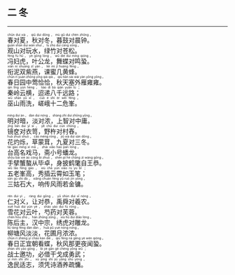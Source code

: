 ## 二 冬
---
<div>

<p>
<ruby><rb> 春对夏，秋对冬，暮鼓对晨钟。 </rb> <rt>chūn  duì  xià ， qiū  duì  dōng ， mù  gǔ  duì  chén  zhōng 。</rt></ruby><BR>
<ruby><rb> 观山对玩水，绿竹对苍松。 </rb> <rt>guān  shān  duì  wán  shuǐ ， lǜ  zhú  duì  cāng  sōng 。</rt></ruby><BR>
<ruby><rb> 冯妇虎，叶公龙，舞蝶对鸣蛩。 </rb> <rt>féng  fù  hǔ ， yè  gōng  lóng ， wǔ  dié  duì  míng  qióng 。</rt></ruby><BR>
<ruby><rb> 衔泥双紫燕，课蜜几黄蜂。 </rb> <rt>xián  ní  shuāng  zǐ  yàn ， kè  mì  jǐ  huáng  fēng 。</rt></ruby><BR>
<ruby><rb> 春日园中莺恰恰，秋天塞外雁雍雍。 </rb> <rt>chūn  rì  yuán  zhōng  yīng  qià  qià ， qiū  tiān  sài  wài  yàn  yōng  yōng 。</rt></ruby><BR>
<ruby><rb> 秦岭云横，迢递八千远路； </rb> <rt>qín  lǐng  yún  héng ， tiáo  dì  bā  qiān  yuǎn  lù ；</rt></ruby><BR>
<ruby><rb> 巫山雨洗，嵯峨十二危峯。 </rb> <rt>wū  shān  yǔ  xǐ ， cuó  é  shí  èr  wēi  fēng 。</rt></ruby><BR></p>

<p>
<ruby><rb> 明对暗，淡对浓，上智对中庸。 </rb> <rt>míng  duì  àn ， dàn  duì  nóng ， shàng  zhì  duì  zhōng  yōng 。</rt></ruby><BR>
<ruby><rb> 镜奁对衣笥，野杵对村舂。 </rb> <rt>jìng  lián  duì  yī  sì ， yě  chǔ  duì  cūn  chōng 。</rt></ruby><BR>
<ruby><rb> 花灼烁，草蒙茸，九夏对三冬。 </rb> <rt>huā  zhuó  shuò ， cǎo  méng  róng ， jiǔ  xià  duì  sān  dōng 。</rt></ruby><BR>
<ruby><rb> 台高名戏马，斋小号蟠龙。 </rb> <rt>tái  gāo  míng  xì  mǎ ， zhāi  xiǎo  hào  pán  lóng 。</rt></ruby><BR>
<ruby><rb> 手擘蟹螯从毕卓，身披鹤氅自王恭。 </rb> <rt>shǒu  bāi  xiè  áo  cóng  bì  zhuō ， shēn  pī  hè  chǎng  zì  wáng  gōng 。</rt></ruby><BR>
<ruby><rb> 五老峯高，秀插云霄如玉笔； </rb> <rt>wǔ  lǎo  fēng  gāo ， xiù  chā  yún  xiāo  rú  yù  bǐ ；</rt></ruby><BR>
<ruby><rb> 三姑石大，响传风雨若金镛。 </rb> <rt>sān  gū  shí  dà ， xiǎng  chuán  fēng  yǔ  ruò  jīn  yōng 。</rt></ruby><BR></p>

<p>
<ruby><rb> 仁对义，让对恭，禹舜对羲农。 </rb> <rt>rén  duì  yì ， ràng  duì  gōng ， yǔ  shùn  duì  xī  nóng 。</rt></ruby><BR>
<ruby><rb> 雪花对云叶，芍药对芙蓉。 </rb> <rt>xuě  huā  duì  yún  yè ， sháo  yào  duì  fú  róng 。</rt></ruby><BR>
<ruby><rb> 陈后主，汉中宗，绣虎对雕龙。 </rb> <rt>chén  hòu  zhǔ ， hàn  zhōng  zōng ， xiù  hǔ  duì  diāo  lóng 。</rt></ruby><BR>
<ruby><rb> 柳塘风淡淡，花圃月浓浓。 </rb> <rt>liǔ  táng  fēng  dàn  dàn ， huā  pǔ  yuè  nóng  nóng 。</rt></ruby><BR>
<ruby><rb> 春日正宜朝看蝶，秋风那更夜闻蛩。 </rb> <rt>chūn  rì  zhèng  yí  cháo  kàn  dié ， qiū  fēng  nà  gèng  yè  wén  qióng 。</rt></ruby><BR>
<ruby><rb> 战士邀功，必借干戈成勇武； </rb> <rt>zhàn  shì  yāo  gōng ， bì  jiè  gān  gē  chéng  yǒng  wǔ ；</rt></ruby><BR>
<ruby><rb> 逸民适志，须凭诗酒养疏慵。 </rb> <rt>yì  mín  shì  zhì ， xū  píng  shī  jiǔ  yǎng  shū  yōng 。</rt></ruby><BR></p>

</div>
